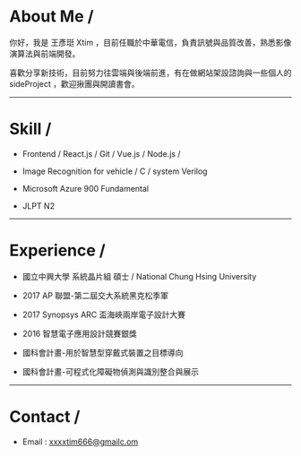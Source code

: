 # About Me /

你好，我是 王彥珽 Xtim ，目前任職於中華電信，負責訊號與品質改善，熟悉影像演算法與前端開發。

喜歡分享新技術，目前努力往雲端與後端前進，有在做網站架設諮詢與一些個人的 sideProject ，歡迎揪團與開讀書會。

---

# Skill /

* Frontend / React.js / Git / Vue.js / Node.js / 

* Image Recognition for vehicle / C / system Verilog

* Microsoft Azure  900 Fundamental 

* JLPT N2 
---

# Experience /

* 國立中興大學 系統晶片組 碩士 / National Chung Hsing University 

* 2017 AP 聯盟-第二屆交大系統黑克松季軍

* 2017 Synopsys ARC 盃海峽兩岸電子設計大賽

* 2016 智慧電子應用設計競賽銀獎

* 國科會計畫-用於智慧型穿戴式裝置之目標導向

* 國科會計畫-可程式化障礙物偵測與識別整合與展示


---
# Contact /

* Email : xxxxtim666@gmailc.om